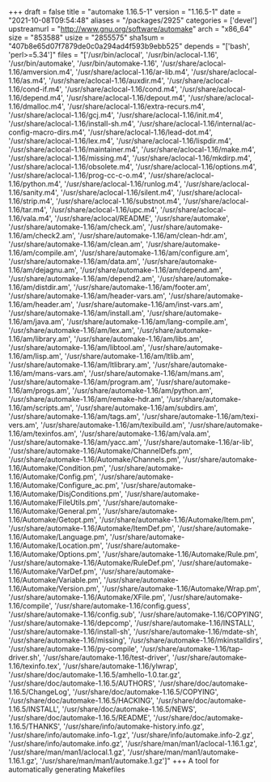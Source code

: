 +++
draft = false
title = "automake 1.16.5-1"
version = "1.16.5-1"
date = "2021-10-08T09:54:48"
aliases = "/packages/2925"
categories = ['devel']
upstreamurl = "http://www.gnu.org/software/automake"
arch = "x86_64"
size = "853588"
usize = "2855575"
sha1sum = "407b8e65d07f7879de0c0a294ad4f593b9ebb525"
depends = "['bash', 'perl>=5.34']"
files = "['/usr/bin/aclocal', '/usr/bin/aclocal-1.16', '/usr/bin/automake', '/usr/bin/automake-1.16', '/usr/share/aclocal-1.16/amversion.m4', '/usr/share/aclocal-1.16/ar-lib.m4', '/usr/share/aclocal-1.16/as.m4', '/usr/share/aclocal-1.16/auxdir.m4', '/usr/share/aclocal-1.16/cond-if.m4', '/usr/share/aclocal-1.16/cond.m4', '/usr/share/aclocal-1.16/depend.m4', '/usr/share/aclocal-1.16/depout.m4', '/usr/share/aclocal-1.16/dmalloc.m4', '/usr/share/aclocal-1.16/extra-recurs.m4', '/usr/share/aclocal-1.16/gcj.m4', '/usr/share/aclocal-1.16/init.m4', '/usr/share/aclocal-1.16/install-sh.m4', '/usr/share/aclocal-1.16/internal/ac-config-macro-dirs.m4', '/usr/share/aclocal-1.16/lead-dot.m4', '/usr/share/aclocal-1.16/lex.m4', '/usr/share/aclocal-1.16/lispdir.m4', '/usr/share/aclocal-1.16/maintainer.m4', '/usr/share/aclocal-1.16/make.m4', '/usr/share/aclocal-1.16/missing.m4', '/usr/share/aclocal-1.16/mkdirp.m4', '/usr/share/aclocal-1.16/obsolete.m4', '/usr/share/aclocal-1.16/options.m4', '/usr/share/aclocal-1.16/prog-cc-c-o.m4', '/usr/share/aclocal-1.16/python.m4', '/usr/share/aclocal-1.16/runlog.m4', '/usr/share/aclocal-1.16/sanity.m4', '/usr/share/aclocal-1.16/silent.m4', '/usr/share/aclocal-1.16/strip.m4', '/usr/share/aclocal-1.16/substnot.m4', '/usr/share/aclocal-1.16/tar.m4', '/usr/share/aclocal-1.16/upc.m4', '/usr/share/aclocal-1.16/vala.m4', '/usr/share/aclocal/README', '/usr/share/automake', '/usr/share/automake-1.16/am/check.am', '/usr/share/automake-1.16/am/check2.am', '/usr/share/automake-1.16/am/clean-hdr.am', '/usr/share/automake-1.16/am/clean.am', '/usr/share/automake-1.16/am/compile.am', '/usr/share/automake-1.16/am/configure.am', '/usr/share/automake-1.16/am/data.am', '/usr/share/automake-1.16/am/dejagnu.am', '/usr/share/automake-1.16/am/depend.am', '/usr/share/automake-1.16/am/depend2.am', '/usr/share/automake-1.16/am/distdir.am', '/usr/share/automake-1.16/am/footer.am', '/usr/share/automake-1.16/am/header-vars.am', '/usr/share/automake-1.16/am/header.am', '/usr/share/automake-1.16/am/inst-vars.am', '/usr/share/automake-1.16/am/install.am', '/usr/share/automake-1.16/am/java.am', '/usr/share/automake-1.16/am/lang-compile.am', '/usr/share/automake-1.16/am/lex.am', '/usr/share/automake-1.16/am/library.am', '/usr/share/automake-1.16/am/libs.am', '/usr/share/automake-1.16/am/libtool.am', '/usr/share/automake-1.16/am/lisp.am', '/usr/share/automake-1.16/am/ltlib.am', '/usr/share/automake-1.16/am/ltlibrary.am', '/usr/share/automake-1.16/am/mans-vars.am', '/usr/share/automake-1.16/am/mans.am', '/usr/share/automake-1.16/am/program.am', '/usr/share/automake-1.16/am/progs.am', '/usr/share/automake-1.16/am/python.am', '/usr/share/automake-1.16/am/remake-hdr.am', '/usr/share/automake-1.16/am/scripts.am', '/usr/share/automake-1.16/am/subdirs.am', '/usr/share/automake-1.16/am/tags.am', '/usr/share/automake-1.16/am/texi-vers.am', '/usr/share/automake-1.16/am/texibuild.am', '/usr/share/automake-1.16/am/texinfos.am', '/usr/share/automake-1.16/am/vala.am', '/usr/share/automake-1.16/am/yacc.am', '/usr/share/automake-1.16/ar-lib', '/usr/share/automake-1.16/Automake/ChannelDefs.pm', '/usr/share/automake-1.16/Automake/Channels.pm', '/usr/share/automake-1.16/Automake/Condition.pm', '/usr/share/automake-1.16/Automake/Config.pm', '/usr/share/automake-1.16/Automake/Configure_ac.pm', '/usr/share/automake-1.16/Automake/DisjConditions.pm', '/usr/share/automake-1.16/Automake/FileUtils.pm', '/usr/share/automake-1.16/Automake/General.pm', '/usr/share/automake-1.16/Automake/Getopt.pm', '/usr/share/automake-1.16/Automake/Item.pm', '/usr/share/automake-1.16/Automake/ItemDef.pm', '/usr/share/automake-1.16/Automake/Language.pm', '/usr/share/automake-1.16/Automake/Location.pm', '/usr/share/automake-1.16/Automake/Options.pm', '/usr/share/automake-1.16/Automake/Rule.pm', '/usr/share/automake-1.16/Automake/RuleDef.pm', '/usr/share/automake-1.16/Automake/VarDef.pm', '/usr/share/automake-1.16/Automake/Variable.pm', '/usr/share/automake-1.16/Automake/Version.pm', '/usr/share/automake-1.16/Automake/Wrap.pm', '/usr/share/automake-1.16/Automake/XFile.pm', '/usr/share/automake-1.16/compile', '/usr/share/automake-1.16/config.guess', '/usr/share/automake-1.16/config.sub', '/usr/share/automake-1.16/COPYING', '/usr/share/automake-1.16/depcomp', '/usr/share/automake-1.16/INSTALL', '/usr/share/automake-1.16/install-sh', '/usr/share/automake-1.16/mdate-sh', '/usr/share/automake-1.16/missing', '/usr/share/automake-1.16/mkinstalldirs', '/usr/share/automake-1.16/py-compile', '/usr/share/automake-1.16/tap-driver.sh', '/usr/share/automake-1.16/test-driver', '/usr/share/automake-1.16/texinfo.tex', '/usr/share/automake-1.16/ylwrap', '/usr/share/doc/automake-1.16.5/amhello-1.0.tar.gz', '/usr/share/doc/automake-1.16.5/AUTHORS', '/usr/share/doc/automake-1.16.5/ChangeLog', '/usr/share/doc/automake-1.16.5/COPYING', '/usr/share/doc/automake-1.16.5/HACKING', '/usr/share/doc/automake-1.16.5/INSTALL', '/usr/share/doc/automake-1.16.5/NEWS', '/usr/share/doc/automake-1.16.5/README', '/usr/share/doc/automake-1.16.5/THANKS', '/usr/share/info/automake-history.info.gz', '/usr/share/info/automake.info-1.gz', '/usr/share/info/automake.info-2.gz', '/usr/share/info/automake.info.gz', '/usr/share/man/man1/aclocal-1.16.1.gz', '/usr/share/man/man1/aclocal.1.gz', '/usr/share/man/man1/automake-1.16.1.gz', '/usr/share/man/man1/automake.1.gz']"
+++
A tool for automatically generating Makefiles